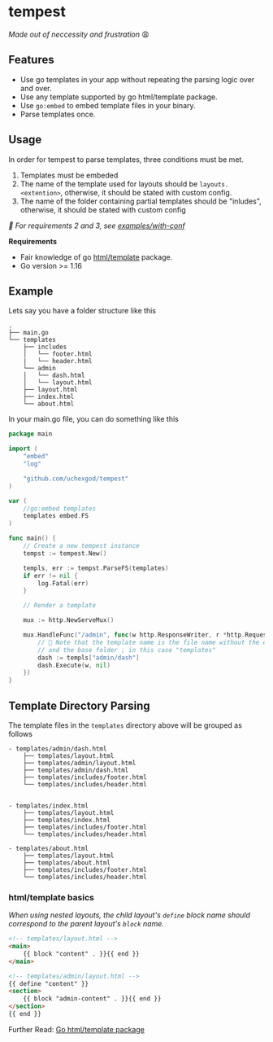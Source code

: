 # tempest

*Made out of neccessity and frustration* 😩

## Features

- Use go templates in your app without repeating the parsing logic over and over.
- Use any template supported by go html/template package.
- Use `go:embed` to embed template files in your binary.
- Parse templates once.

## Usage

In order for tempest to parse templates, three conditions must be met.

1. Templates must be embeded
2. The name of the template used for layouts should be `layouts.<extention>`, otherwise, it should be stated with custom config.
3. The name of the folder containing partial templates should be "inludes", otherwise, it should be stated with custom config

*📝 For requirements 2 and 3, see [examples/with-conf](https://github.com/noelukwa/tempest)*

**Requirements**

- Fair knowledge of go [html/template](https://pkg.go.dev/html/template) package.
- Go version >= 1.16

## Example

Lets say you have a folder structure like this

```
.
├── main.go
└── templates
    ├── includes
    │   └── footer.html
    |   └── header.html
    └── admin
    │   └── dash.html
    │   └── layout.html
    ├── layout.html
    ├── index.html
    └── about.html
```

In your main.go file, you can do something like this

```go
package main

import (
    "embed"
    "log"

    "github.com/uchexgod/tempest"
)

var (
    //go:embed templates
    templates embed.FS
)

func main() {
    // Create a new tempest instance
    tempst := tempest.New()

    templs, err := tempst.ParseFS(templates)
    if err != nil {
        log.Fatal(err)
    }

    // Render a template

    mux := http.NewServeMux()

    mux.HandleFunc("/admin", func(w http.ResponseWriter, r *http.Request) {
        // 🚨 Note that the template name is the file name without the extension
        // and the base folder ; in this case "templates"
        dash := templs["admin/dash"]
        dash.Execute(w, nil)
    })
}
```

## Template Directory Parsing

The template files in the `templates` directory above will be grouped as follows

```
- templates/admin/dash.html
    ├── templates/layout.html
    ├── templates/admin/layout.html 
    ├── templates/admin/dash.html 
    ├── templates/includes/footer.html
    └── templates/includes/header.html


- templates/index.html
    ├── templates/layout.html
    ├── templates/index.html 
    ├── templates/includes/footer.html
    └── templates/includes/header.html

- templates/about.html
    ├── templates/layout.html
    ├── templates/about.html 
    ├── templates/includes/footer.html
    └── templates/includes/header.html

```

### html/template basics

*When using  nested layouts, the child layout's `define` block name should correspond to the parent layout's `block` name.*

```html
<!-- templates/layout.html -->
<main>
    {{ block "content" . }}{{ end }}
</main>
```

```html
<!-- templates/admin/layout.html -->
{{ define "content" }}
<section>
    {{ block "admin-content" . }}{{ end }}
</section>
{{ end }}
```

Further Read: [Go html/template package](https://pkg.go.dev/html/template)
